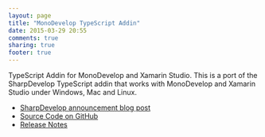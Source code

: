 ```yaml
---
layout: page
title: "MonoDevelop TypeScript Addin"
date: 2015-03-29 20:55
comments: true
sharing: true
footer: true
---
```


TypeScript Addin for MonoDevelop and Xamarin Studio. This is a port of the SharpDevelop TypeScript addin that works with MonoDevelop and Xamarin Studio under Windows, Mac and Linux.

 * [SharpDevelop announcement blog post](http://community.sharpdevelop.net/blogs/mattward/archive/2013/04/24/TypeScriptSupportInSharpDevelop.aspx)
 * [Source Code on GitHub](https://github.com/mrward/typescript-addin)
 * [Release Notes](Releases/)
 